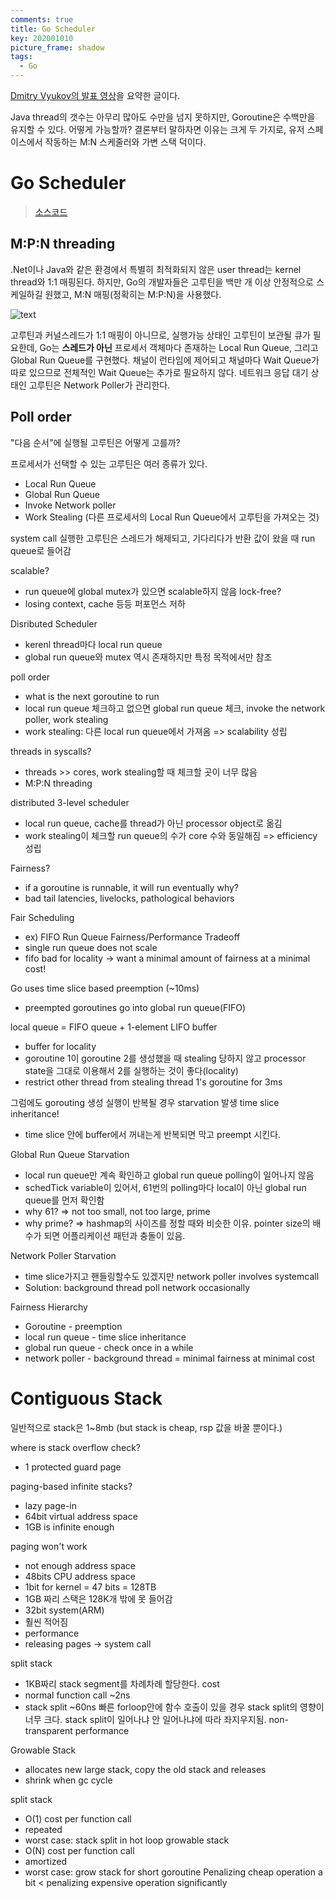 ```yaml
---
comments: true
title: Go Scheduler
key: 202001010
picture_frame: shadow
tags:
  - Go
---
```


[Dmitry Vyukov의 발표 영상](https://youtu.be/-K11rY57K7k)을 요약한 글이다.

<!--more-->

Java thread의 갯수는 아무리 많아도 수만을 넘지 못하지만, Goroutine은 수백만을 유지할 수 있다.
어떻게 가능할까? 결론부터 말하자면 이유는 크게 두 가지로, 유저 스페이스에서 작동하는 M:N 스케줄러와 가변 스택 덕이다.

# Go Scheduler

> [소스코드](https://github.com/golang/go/blob/master/src/runtime/proc.go)


## M:P:N threading

.Net이나 Java와 같은 환경에서 특별히 최적화되지 않은 user thread는 kernel thread와 1:1 매핑된다. 하지만, Go의 개발자들은 고루틴을 백만 개 이상 안정적으로 스케일하길 원했고,
M:N 매핑(정확히는 M:P:N)을 사용했다.

![text](https://raw.githubusercontent.com/q0115643/my_blog/master/assets/images/go/mpn_threading.png)

고루틴과 커널스레드가 1:1 매핑이 아니므로, 실행가능 상태인 고루틴이 보관될 큐가 필요한데, Go는 **스레드가 아닌** 프로세서 객체마다 존재하는 Local Run Queue, 그리고 Global Run Queue를 구현했다.
채널이 런타임에 제어되고 채널마다 Wait Queue가 따로 있으므로 전체적인 Wait Queue는 추가로 필요하지 않다. 네트워크 응답 대기 상태인 고루틴은 Network Poller가 관리한다.

## Poll order

"다음 순서"에 실행될 고루틴은 어떻게 고를까?

프로세서가 선택할 수 있는 고루틴은 여러 종류가 있다.

- Local Run Queue
- Global Run Queue
- Invoke Network poller
- Work Stealing (다른 프로세서의 Local Run Queue에서 고루틴을 가져오는 것)




system call 실행한 고루틴은 스레드가 해제되고, 기다리다가 반환 값이 왔을 때 run queue로 들어감

scalable?
- run queue에 global mutex가 있으면 scalable하지 않음
lock-free?
- losing context, cache 등등 퍼포먼스 저하

Disributed Scheduler
- kerenl thread마다 local run queue
- global run queue와 mutex 역시 존재하지만 특정 목적에서만 참조

poll order
- what is the next goroutine to run
- local run queue 체크하고 없으면 global run queue 체크, invoke the network poller, work stealing
- work stealing: 다른 local run queue에서 가져옴
=> scalability 성립

threads in syscalls?
- threads >> cores, work stealing할 때 체크할 곳이 너무 많음
- M:P:N threading

distributed 3-level scheduler
- local run queue, cache를 thread가 아닌 processor object로 옮김
- work stealing이 체크할 run queue의 수가 core 수와 동일해짐
=> efficiency 성립

Fairness?
- if a goroutine is runnable, it will run eventually
why?
- bad tail latencies, livelocks, pathological behaviors

Fair Scheduling
- ex) FIFO Run Queue
Fairness/Performance Tradeoff
- single run queue does not scale
- fifo bad for locality
-> want a minimal amount of fairness at a minimal cost!

Go uses time slice based preemption (~10ms)
- preempted goroutines go into global run queue(FIFO)

local queue = FIFO queue + 1-element LIFO buffer
- buffer for locality
- goroutine 1이 goroutine 2를 생성했을 때 stealing 당하지 않고 processor state을 그대로 이용해서 2를 실행하는 것이 좋다(locality)
- restrict other thread from stealing thread 1's goroutine for 3ms

그럼에도 gorouting 생성 실행이 반복될 경우 starvation 발생
time slice inheritance!
- time slice 안에 buffer에서 꺼내는게 반복되면 막고 preempt 시킨다.

Global Run Queue Starvation
- local run queue만 계속 확인하고 global run queue polling이 일어나지 않음
- schedTick variable이 있어서, 61번의 polling마다 local이 아닌 global run queue를 먼저 확인함
- why 61? => not too small, not too large, prime
- why prime? => hashmap의 사이즈를 정할 때와 비슷한 이유. pointer size의 배수가 되면 어플리케이션 패턴과 충돌이 있음.

Network Poller Starvation
- time slice가지고 핸들링할수도 있겠지만 network poller involves systemcall
- Solution: background thread poll network occasionally

Fairness Hierarchy
- Goroutine - preemption
- local run queue - time slice inheritance
- global run queue - check once in a while
- network poller - background thread
= minimal fairness at minimal cost



# Contiguous Stack

일반적으로 stack은 1~8mb (but stack is cheap, rsp 값을 바꿀 뿐이다.)

where is stack overflow check?
- 1 protected guard page

paging-based infinite stacks?
- lazy page-in
- 64bit virtual address space
- 1GB is infinite enough

paging won't work
- not enough address space
- 48bits CPU address space
- 1bit for kernel = 47 bits = 128TB
- 1GB 짜리 스택은 128K개 밖에 못 들어감
- 32bit system(ARM)
- 훨씬 적어짐
- performance
- releasing pages -> system call

split stack
- 1KB짜리 stack segment를 차례차례 할당한다.
cost
- normal function call ~2ns
- stack split ~60ns
빠른 forloop안에 함수 호출이 있을 경우 stack split의 영향이 너무 크다.
stack split이 일어나냐 안 일어나냐에 따라 좌지우지됨. non-transparent performance

Growable Stack
- allocates new large stack, copy the old stack and releases
- shrink when gc cycle

split stack
- O(1) cost per function call
- repeated
- worst case: stack split in hot loop
growable stack
- O(N) cost per function call
- amortized
- worst case: grow stack for short goroutine
Penalizing cheap operation a bit < penalizing expensive operation significantly
